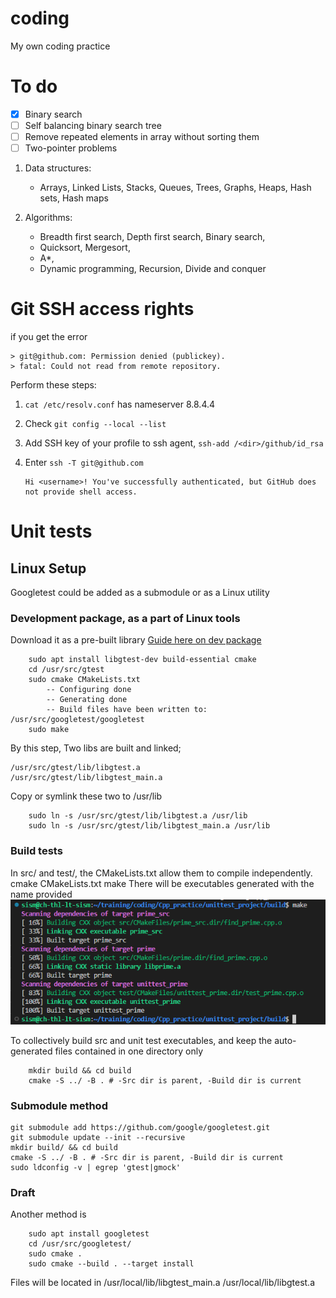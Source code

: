 # coding
My own coding practice

# To do
- [x] Binary search
- [ ] Self balancing binary search tree
- [ ] Remove repeated elements in array without sorting them
- [ ] Two-pointer problems

1. Data structures:
    * Arrays, Linked Lists, Stacks, Queues, Trees, Graphs, Heaps, Hash sets, Hash maps

1. Algorithms:
    - Breadth first search, Depth first search, Binary search, 
    - Quicksort, Mergesort, 
    - A*, 
    - Dynamic programming, Recursion, Divide and conquer

# Git SSH access rights
if you get the error   

    > git@github.com: Permission denied (publickey).
    > fatal: Could not read from remote repository.
Perform these steps:

1.  `cat /etc/resolv.conf` has nameserver 8.8.4.4
2.  Check `git config --local --list`
3.  Add SSH key of your profile to ssh agent, `ssh-add /<dir>/github/id_rsa`
4.  Enter `ssh -T git@github.com`

        Hi <username>! You've successfully authenticated, but GitHub does not provide shell access.

# Unit tests
## Linux Setup
Googletest could be added as a submodule or as a Linux utility
### Development package, as a part of Linux tools
Download it as a pre-built library [Guide here on dev package](https://www.eriksmistad.no/getting-started-with-google-test-on-ubuntu/)
```
    sudo apt install libgtest-dev build-essential cmake
    cd /usr/src/gtest
    sudo cmake CMakeLists.txt
        -- Configuring done
        -- Generating done
        -- Build files have been written to: /usr/src/googletest/googletest
    sudo make
```
By this step, Two libs are built and linked;

    /usr/src/gtest/lib/libgtest.a
    /usr/src/gtest/lib/libgtest_main.a

Copy or symlink these two to /usr/lib
```
    sudo ln -s /usr/src/gtest/lib/libgtest.a /usr/lib
    sudo ln -s /usr/src/gtest/lib/libgtest_main.a /usr/lib
```

### Build tests
In src/ and test/, the CMakeLists.txt allow them to compile independently.
    cmake CMakeLists.txt 
    make
There will be executables generated with the name provided
![Alt text](image-1.png)

To collectively build src and unit test executables, and keep the auto-generated files contained in one directory only
```
    mkdir build && cd build
    cmake -S ../ -B . # -Src dir is parent, -Build dir is current 
```

### Submodule method
```
git submodule add https://github.com/google/googletest.git
git submodule update --init --recursive
mkdir build/ && cd build
cmake -S ../ -B . # -Src dir is parent, -Build dir is current 
sudo ldconfig -v | egrep 'gtest|gmock'
```
<!-- This content will not appear in the rendered Markdown -->
### Draft
Another method is 
```
    sudo apt install googletest
    cd /usr/src/googletest/
    sudo cmake .
    sudo cmake --build . --target install
```
Files will be located in 
    /usr/local/lib/libgtest_main.a
    /usr/local/lib/libgtest.a

    
    

